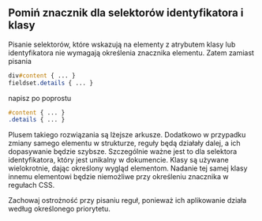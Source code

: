 
## Pomiń znacznik dla selektorów identyfikatora i klasy

Pisanie selektorów, które wskazują na elementy z atrybutem klasy lub identyfikatora nie wymagają określenia znacznika elementu. Zatem zamiast pisania

```css
div#content { ... }
fieldset.details { ... }
```

napisz po poprostu

```css
#content { ... }
.details { ... }
```

Plusem takiego rozwiązania są lżejsze arkusze. Dodatkowo w przypadku zmiany samego elementu w strukturze, reguły będą działały dalej, a ich dopasywanie będzie szybsze. Szczególnie ważne jest to dla selektora identyfikatora, który jest unikalny w dokumencie. Klasy są używane wielokrotnie, dając określony wygląd elementom. Nadanie tej samej klasy innemu elementowi będzie niemożliwe przy określeniu znacznika w regułach CSS.

Zachowaj ostrożność przy pisaniu reguł, ponieważ ich aplikowanie działa według określonego priorytetu.
